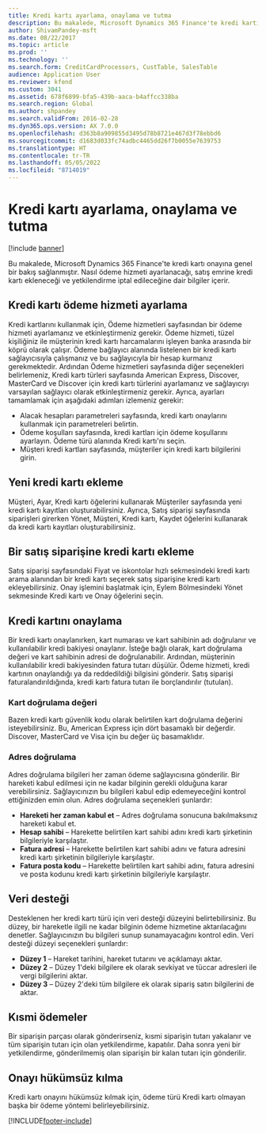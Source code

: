 ```yaml
---
title: Kredi kartı ayarlama, onaylama ve tutma
description: Bu makalede, Microsoft Dynamics 365 Finance'te kredi kartı onayına genel bir bakış sağlanmıştır. Nasıl ödeme hizmeti ayarlanacağı, satış emrine kredi kartı ekleneceği ve yetkilendirme iptal edileceğine dair bilgiler içerir.
author: ShivamPandey-msft
ms.date: 08/22/2017
ms.topic: article
ms.prod: ''
ms.technology: ''
ms.search.form: CreditCardProcessors, CustTable, SalesTable
audience: Application User
ms.reviewer: kfend
ms.custom: 3041
ms.assetid: 678f6899-bfa5-439b-aaca-b4affcc338ba
ms.search.region: Global
ms.author: shpandey
ms.search.validFrom: 2016-02-28
ms.dyn365.ops.version: AX 7.0.0
ms.openlocfilehash: d363b8a909855d3495d78b8721e467d3f78ebbd6
ms.sourcegitcommit: d1683d033fc74adbc4465dd26f7b0055e7639753
ms.translationtype: HT
ms.contentlocale: tr-TR
ms.lasthandoff: 05/05/2022
ms.locfileid: "8714019"
---
```

# <a name="credit-card-setup-authorization-and-capture"></a>Kredi kartı ayarlama, onaylama ve tutma

[!include [banner](../includes/banner.md)]

Bu makalede, Microsoft Dynamics 365 Finance'te kredi kartı onayına genel bir bakış sağlanmıştır. Nasıl ödeme hizmeti ayarlanacağı, satış emrine kredi kartı ekleneceği ve yetkilendirme iptal edileceğine dair bilgiler içerir.

## <a name="setting-up-the-credit-card-payment-service"></a>Kredi kartı ödeme hizmeti ayarlama

Kredi kartlarını kullanmak için, Ödeme hizmetleri sayfasından bir ödeme hizmeti ayarlamanız ve etkinleştirmeniz gerekir. Ödeme hizmeti, tüzel kişiliğiniz ile müşterinin kredi kartı harcamalarını işleyen banka arasında bir köprü olarak çalışır. Ödeme bağlayıcı alanında listelenen bir kredi kartı sağlayıcısıyla çalışmanız ve bu sağlayıcıyla bir hesap kurmanız gerekmektedir. Ardından Ödeme hizmetleri sayfasında diğer seçenekleri belirlemeniz, Kredi kartı türleri sayfasında American Express, Discover, MasterCard ve Discover için kredi kartı türlerini ayarlamanız ve sağlayıcıyı varsayılan sağlayıcı olarak etkinleştirmeniz gerekir. Ayrıca, ayarları tamamlamak için aşağıdaki adımları izlemeniz gerekir:
-   Alacak hesapları parametreleri sayfasında, kredi kartı onaylarını kullanmak için parametreleri belirtin.
-   Ödeme koşulları sayfasında, kredi kartları için ödeme koşullarını ayarlayın. Ödeme türü alanında Kredi kartı'nı seçin.
-   Müşteri kredi kartları sayfasında, müşteriler için kredi kartı bilgilerini girin.

## <a name="adding-a-new-credit-card"></a>Yeni kredi kartı ekleme
Müşteri, Ayar, Kredi kartı öğelerini kullanarak Müşteriler sayfasında yeni kredi kartı kayıtları oluşturabilirsiniz. Ayrıca, Satış siparişi sayfasında siparişleri girerken Yönet, Müşteri, Kredi kartı, Kaydet öğelerini kullanarak da kredi kartı kayıtları oluşturabilirsiniz.

## <a name="adding-a-credit-card-to-a-sales-order"></a>Bir satış siparişine kredi kartı ekleme

Satış siparişi sayfasındaki Fiyat ve iskontolar hızlı sekmesindeki kredi kartı arama alanından bir kredi kartı seçerek satış siparişine kredi kartı ekleyebilirsiniz. Onay işlemini başlatmak için, Eylem Bölmesindeki Yönet sekmesinde Kredi kartı ve Onay öğelerini seçin.

## <a name="authorizing-a-credit-card"></a>Kredi kartını onaylama

Bir kredi kartı onaylanırken, kart numarası ve kart sahibinin adı doğrulanır ve kullanılabilir kredi bakiyesi onaylanır. İsteğe bağlı olarak, kart doğrulama değeri ve kart sahibinin adresi de doğrulanabilir. Ardından, müşterinin kullanılabilir kredi bakiyesinden fatura tutarı düşülür. Ödeme hizmeti, kredi kartının onaylandığı ya da reddedildiği bilgisini gönderir. Satış siparişi faturalandırıldığında, kredi kartı fatura tutarı ile borçlandırılır (tutulan).

### <a name="card-verification-value"></a>Kart doğrulama değeri

Bazen kredi kartı güvenlik kodu olarak belirtilen kart doğrulama değerini isteyebilirsiniz. Bu, American Express için dört basamaklı bir değerdir. Discover, MasterCard ve Visa için bu değer üç basamaklıdır.

### <a name="address-verification"></a>Adres doğrulama

Adres doğrulama bilgileri her zaman ödeme sağlayıcısına gönderilir. Bir hareketi kabul edilmesi için ne kadar bilginin gerekli olduğuna karar verebilirsiniz. Sağlayıcınızın bu bilgileri kabul edip edemeyeceğini kontrol ettiğinizden emin olun. Adres doğrulama seçenekleri şunlardır:
-   **Hareketi her zaman kabul et** – Adres doğrulama sonucuna bakılmaksınız hareketi kabul et.
-   **Hesap sahibi** – Harekette belirtilen kart sahibi adını kredi kartı şirketinin bilgileriyle karşılaştır.
-   **Fatura adresi** – Harekette belirtilen kart sahibi adını ve fatura adresini kredi kartı şirketinin bilgileriyle karşılaştır.
-   **Fatura posta kodu** – Harekette belirtilen kart sahibi adını, fatura adresini ve posta kodunu kredi kartı şirketinin bilgileriyle karşılaştır.

## <a name="data-support"></a>Veri desteği
Desteklenen her kredi kartı türü için veri desteği düzeyini belirtebilirsiniz. Bu düzey, bir hareketle ilgili ne kadar bilginin ödeme hizmetine aktarılacağını denetler. Sağlayıcınızın bu bilgileri sunup sunamayacağını kontrol edin. Veri desteği düzeyi seçenekleri şunlardır:
-   **Düzey 1** – Hareket tarihini, hareket tutarını ve açıklamayı aktar.
-   **Düzey 2** – Düzey 1'deki bilgilere ek olarak sevkiyat ve tüccar adresleri ile vergi bilgilerini aktar.
-   **Düzey 3** – Düzey 2'deki tüm bilgilere ek olarak sipariş satırı bilgilerini de aktar.

## <a name="partial-payments"></a>Kısmi ödemeler
Bir siparişin parçası olarak gönderirseniz, kısmi siparişin tutarı yakalanır ve tüm siparişin tutarı için olan yetkilendirme, kapatılır. Daha sonra yeni bir yetkilendirme, gönderilmemiş olan siparişin bir kalan tutarı için gönderilir.

## <a name="voiding-an-authorization"></a>Onayı hükümsüz kılma 
Kredi kartı onayını hükümsüz kılmak için, ödeme türü Kredi kartı olmayan başka bir ödeme yöntemi belirleyebilirsiniz.







[!INCLUDE[footer-include](../../includes/footer-banner.md)]
